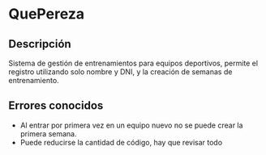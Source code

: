 # QuePereza

Descripción
---
Sistema de gestión de entrenamientos para equipos deportivos, permite el registro utilizando solo nombre y DNI, y la creación de semanas de entrenamiento.

Errores conocidos
---
- Al entrar por primera vez en un equipo nuevo no se puede crear la primera semana.
- Puede reducirse la cantidad de código, hay que revisar todo
